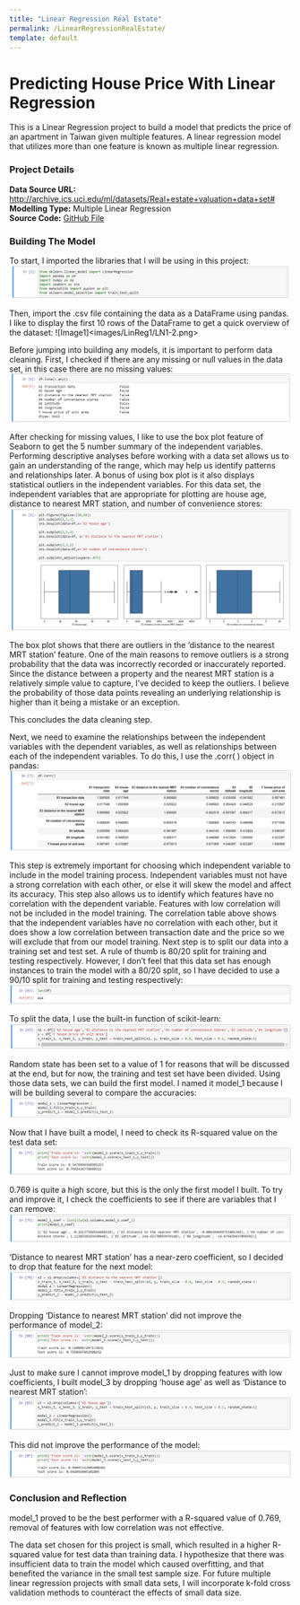 ```yaml
---
title: "Linear Regression Real Estate"
permalink: /LinearRegressionRealEstate/
template: default
---
```


# Predicting House Price With Linear Regression
This is a Linear Regression project to build a model that predicts the price of an apartment in Taiwan given multiple features. A linear regression model that utilizes more than one feature is known as multiple linear regression.  

### Project Details
**Data Source URL:** http://archive.ics.uci.edu/ml/datasets/Real+estate+valuation+data+set# <br>
**Modelling Type:** Multiple Linear Regression <br>
**Source Code:** [GitHub File](Source_Codes/LinearRegression1.ipynb)

### Building The Model
To start, I imported the libraries that I will be using in this project:
![Image2](images/LinReg1/LR1-1.png)

Then, import the .csv file containing the data as a DataFrame using pandas. I like to display the first 10 rows of the DataFrame to get a quick overview of the dataset: 
![Image1]<images/LinReg1/LN1-2.png>

Before jumping into building any models, it is important to perform data cleaning. First, I checked if there are any missing or null values in the data set, in this case there are no missing values: 
![Image3](images/LinReg1/LN1-3.png)

After checking for missing values, I like to use the box plot feature of Seaborn to get the 5 number summary of the independent variables. Performing descriptive analyses before working with a data set allows us to gain an understanding of the range, which may help us identify patterns and relationships later. A bonus of using box plot is it also displays statistical outliers in the independent variables. For this data set, the independent variables that are appropriate for plotting are house age, distance to nearest MRT station, and number of convenience stores: 
![Image4](images/LinReg1/LN1-4.png)

The box plot shows that there are outliers in the ‘distance to the nearest MRT station’ feature. One of the main reasons to remove outliers is a strong probability that the data was incorrectly recorded or inaccurately reported. Since the distance between a property and the nearest MRT station is a relatively simple value to capture, I’ve decided to keep the outliers. I believe the probability of those data points revealing an underlying relationship is higher than it being a mistake or an exception. 

This concludes the data cleaning step. 

Next, we need to examine the relationships between the independent variables with the dependent variables, as well as relationships between each of the independent variables. To do this, I use the .corr( ) object in pandas: 
![Image5](images/LinReg1/LN1-5.png)

This step is extremely important for choosing which independent variable to include in the model training process. Independent variables must not have a strong correlation with each other, or else it will skew the model and affect its accuracy. This step also allows us to identify which features have no correlation with the dependent variable. Features with low correlation will not be included in the model training. The correlation table above shows that the independent variables have no correlation with each other, but it does show a low correlation between transaction date and the price so we will exclude that from our model training. 
Next step is to split our data into a training set and test set. A rule of thumb is 80/20 split for training and testing respectively. However, I don’t feel that this data set has enough instances to train the model with a 80/20 split, so I have decided to use a 90/10 split for training and testing respectively: 
![Image6](images/LinReg1/LN1-6.png)

To split the data, I use the built-in function of scikit-learn: 
![Image7](images/LinReg1/LN1-7.png)

Random state has been set to a value of 1 for reasons that will be discussed at the end, but for now, the training and test set have been divided. 
Using those data sets, we can build the first model. I named it model_1 because I will be building several to compare the accuracies: 
![Image8](images/LinReg1/LN1-8.png)

Now that I have built a model, I need to check its R-squared value on the test data set: 
![Image9](images/LinReg1/LN1-9.png)

0.769 is quite a high score, but this is the only the first model I built. To try and improve it, I check the coefficients to see if there are variables that I can remove: 
![Image10](images/LinReg1/LN1-10.png)

‘Distance to nearest MRT station’ has a near-zero coefficient, so I decided to drop that feature for the next model: 
![Image11](images/LinReg1/LN1-11.png)

Dropping ‘Distance to nearest MRT station’ did not improve the performance of model_2: 
![Image12](images/LinReg1/LN1-12.png)

Just to make sure I cannot improve model_1 by dropping features with low coefficients, I built model_3 by dropping ‘house age’ as well as ‘Distance to nearest MRT station’: 
![Image13](images/LinReg1/LN1-13.png)

 This did not improve the performance of the model: 
![Image14](images/LinReg1/LN1-14.png)


### Conclusion and Reflection
model_1 proved to be the best performer with a R-squared value of 0.769, removal of features with low correlation was not effective. 

The data set chosen for this project is small, which resulted in a higher R-squared value for test data than training data. I hypothesize that there was insufficient data to train the model which caused overfitting, and that benefited the variance in the small test sample size. For future multiple linear regression projects with small data sets, I will incorporate k-fold cross validation methods to counteract the effects of small data size. 
